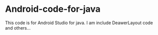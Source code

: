 # Android-code-for-java
This code is for Android Studio for java. I am include DeawerLayout code and others...
